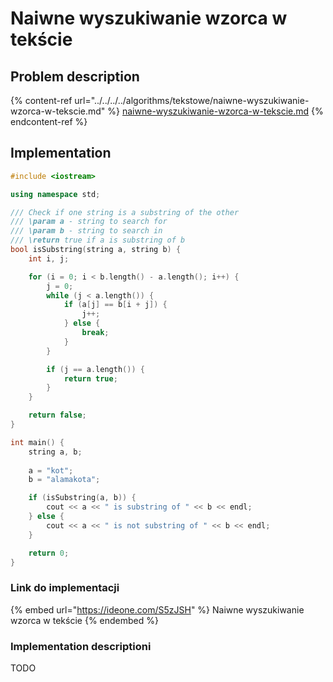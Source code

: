 # Naiwne wyszukiwanie wzorca w tekście

## Problem description

{% content-ref url="../../../../algorithms/tekstowe/naiwne-wyszukiwanie-wzorca-w-tekscie.md" %}
[naiwne-wyszukiwanie-wzorca-w-tekscie.md](../../../../algorithms/tekstowe/naiwne-wyszukiwanie-wzorca-w-tekscie.md)
{% endcontent-ref %}

## Implementation

```cpp
#include <iostream>

using namespace std;

/// Check if one string is a substring of the other
/// \param a - string to search for
/// \param b - string to search in
/// \return true if a is substring of b
bool isSubstring(string a, string b) {
    int i, j;

    for (i = 0; i < b.length() - a.length(); i++) {
        j = 0;
        while (j < a.length()) {
            if (a[j] == b[i + j]) {
                j++;
            } else {
                break;
            }
        }

        if (j == a.length()) {
            return true;
        }
    }

    return false;
}

int main() {
    string a, b;
    
    a = "kot";
    b = "alamakota";

    if (isSubstring(a, b)) {
        cout << a << " is substring of " << b << endl;
    } else {
        cout << a << " is not substring of " << b << endl;
    }

    return 0;
}
```

### Link do implementacji

{% embed url="https://ideone.com/S5zJSH" %}
Naiwne wyszukiwanie wzorca w tekście
{% endembed %}

### Implementation descriptioni

TODO
